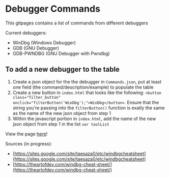 # Debugger Commands

This gitpages contains a list of commands from different debuggers

Current debuggers:

* WinDbg (Windows Debugger)
* GDB (GNU Debugger)
* GDB-PWNDBG (GNU Debugger with Pwndbg)

## To add a new debugger to the table

1. Create a json object for the the debugger in `Commands.json`, put at least one field (the command/description/example) to populate the table
2. Create a new button in `index.html` that looks like the following: `<button class="filter_button" onclick="filterButton('WinDbg');">WinDbg</button>`. Ensure that the string you're passing into the `filterButton()` function is exatly the same as the name of the new json object from step 1
3. Within the javascript portion in `index.html`, add the name of the new json object from step 1 in the list `var toolList`

View the page [here](https://josh-vr.github.io/Debugger-Commands/)!

Sources (in progress):

* [https://sites.google.com/site/taesaza0/etc/windbgcheatsheet](https://sites.google.com/site/taesaza0/etc/windbgcheatsheet)
* [https://theartofdev.com/windbg-cheat-sheet/](https://theartofdev.com/windbg-cheat-sheet/)